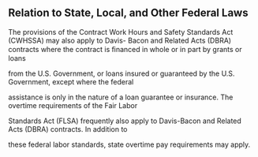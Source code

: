 ## Relation to State, Local, and Other Federal Laws

The provisions of the Contract Work Hours and Safety Standards Act (CWHSSA) may also apply to Davis- Bacon and Related Acts (DBRA) contracts where the contract is ﬁnanced in whole or in part by grants or loans

from the U.S. Government, or loans insured or guaranteed by the U.S. Government, except where the federal

assistance is only in the nature of a loan guarantee or insurance. The overtime requirements of the Fair Labor

Standards Act (FLSA) frequently also apply to Davis-Bacon and Related Acts (DBRA) contracts. In addition to

these federal labor standards, state overtime pay requirements may apply.